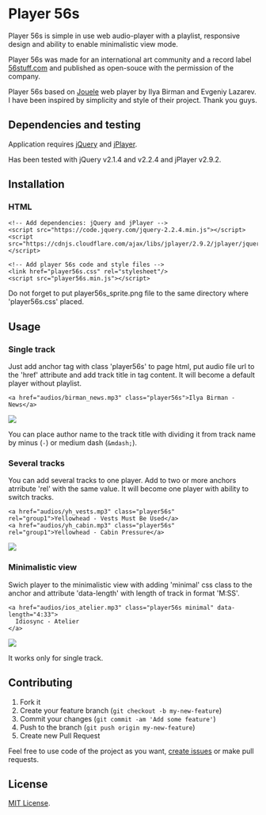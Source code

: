 Player 56s
==========

Player 56s is simple in use web audio-player with a playlist, responsive design
and ability to enable minimalistic view mode.

Player 56s was made for an international art community and a record label
[56stuff.com](http://www.56stuff.com/) and published as open-souce with
the permission of the company.

Player 56s based on [Jouele](https://github.com/ilyabirman/Jouele) web player
by Ilya Birman and Evgeniy Lazarev. I have been inspired by simplicity and style
of their project. Thank you guys.


Dependencies and testing
------------------------

Application requires [jQuery](https://jquery.com/)
and [jPlayer](http://jplayer.org/).

Has been tested with jQuery v2.1.4 and v2.2.4 and jPlayer v2.9.2.


Installation
------------

### HTML

    <!-- Add dependencies: jQuery and jPlayer -->
    <script src="https://code.jquery.com/jquery-2.2.4.min.js"></script>
    <script src="https://cdnjs.cloudflare.com/ajax/libs/jplayer/2.9.2/jplayer/jquery.jplayer.min.js"></script>

    <!-- Add player 56s code and style files -->
    <link href="player56s.css" rel="stylesheet"/>
    <script src="player56s.min.js"></script>

Do not forget to put player56s_sprite.png file to the same directory
where 'player56s.css' placed.


Usage
-----

### Single track

Just add anchor tag with class 'player56s' to page html, put audio file url
to the 'href' attribute and add track title in tag content. It will become
a default player without playlist.

    <a href="audios/birman_news.mp3" class="player56s">Ilya Birman - News</a>

<img src="http://static.dymio.net/player-56s/screens/player_56s_single.png">

You can place author name to the track title with dividing it from track name
by minus (`-`) or medium dash (`&mdash;`).


### Several tracks

You can add several tracks to one player. Add to two or more anchors atrribute
'rel' with the same value. It will become one player with ability to switch
tracks.

    <a href="audios/yh_vests.mp3" class="player56s" rel="group1">Yellowhead - Vests Must Be Used</a>
    <a href="audios/yh_cabin.mp3" class="player56s" rel="group1">Yellowhead - Cabin Pressure</a>

<img src="http://static.dymio.net/player-56s/screens/player_56s_playlist.png">


### Minimalistic view

Swich player to the minimalistic view with adding 'minimal' css class to the
anchor and attribute 'data-length' with length of track in format 'M:SS'.

    <a href="audios/ios_atelier.mp3" class="player56s minimal" data-length="4:33">
      Idiosync - Atelier
    </a>

<img src="http://static.dymio.net/player-56s/screens/player_56s_minimalistic.png">

It works only for single track.


Contributing
------------

1. Fork it
2. Create your feature branch (`git checkout -b my-new-feature`)
3. Commit your changes (`git commit -am 'Add some feature'`)
4. Push to the branch (`git push origin my-new-feature`)
5. Create new Pull Request

Feel free to use code of the project as you want,
[create issues](https://github.com/dymio/player-56s/issues)
or make pull requests.


License
-------

[MIT License](LICENSE).
